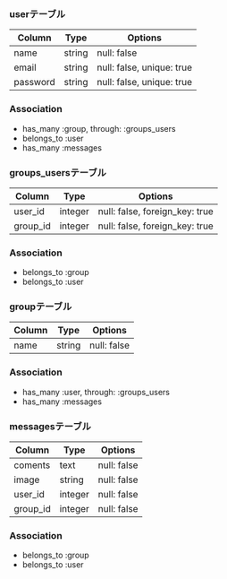 ### userテーブル

|Column|Type|Options|
|------|----|-------|
|name|string|null: false|
|email|string|null: false, unique: true| 
|password|string|null: false, unique: true| 

### Association
- has_many :group, through: :groups_users
- belongs_to :user
- has_many :messages

###  groups_usersテーブル
|Column|Type|Options|
|------|----|-------|
|user_id|integer|null: false, foreign_key: true|
|group_id|integer|null: false, foreign_key: true|

### Association
- belongs_to :group
- belongs_to :user

### groupテーブル
|Column|Type|Options|
|------|----|-------|
|name|string|null: false|

### Association
- has_many :user, through: :groups_users
- has_many :messages

### messagesテーブル
|Column|Type|Options|
|------|----|-------|
|coments|text|null: false|
|image|string|null: false|
|user_id|integer|null: false|
|group_id|integer|null: false|


### Association
- belongs_to :group
- belongs_to :user